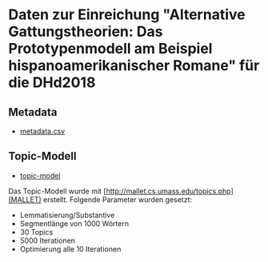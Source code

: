 Daten zur Einreichung "Alternative Gattungstheorien: Das Prototypenmodell am Beispiel hispanoamerikanischer Romane" für die DHd2018
==============================================
 

## Metadata
* [metadata.csv](metadata.csv)


## Topic-Modell
* [topic-model](Topic-Modell)

Das Topic-Modell wurde mit [http://mallet.cs.umass.edu/topics.php](MALLET) erstellt. Folgende Parameter wurden gesetzt:

* Lemmatisierung/Substantive
* Segmentlänge von 1000 Wörtern
* 30 Topics
* 5000 Iterationen
* Optimierung alle 10 Iterationen
